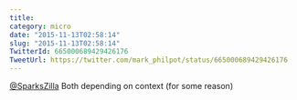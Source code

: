 ```yaml
---
title: 
category: micro
date: "2015-11-13T02:58:14"
slug: "2015-11-13T02:58:14"
TwitterId: 665000689429426176
TweetUrl: https://twitter.com/mark_philpot/status/665000689429426176
---
```


[@SparksZilla](https://twitter.com/SparksZilla) Both depending on context (for
some reason)
